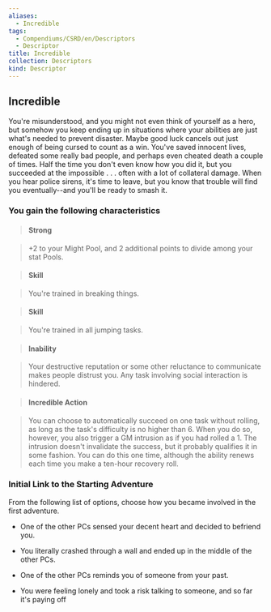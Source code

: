 ```yaml
---
aliases:
  - Incredible
tags:
  - Compendiums/CSRD/en/Descriptors
  - Descriptor
title: Incredible
collection: Descriptors
kind: Descriptor
---
```

## Incredible    
You're misunderstood, and you might not even think of yourself as a hero, but somehow you keep ending up in situations where your abilities are just what's needed to prevent disaster. Maybe good luck cancels out just enough of being cursed to count as a win. You've saved innocent lives, defeated some really bad people, and perhaps even cheated death a couple of times. Half the time you don't even know how you did it, but you succeeded at the impossible . . . often with a lot of collateral damage. When you hear police sirens, it's time to leave, but you know that trouble will find you eventually--and you'll be ready to smash it.  
### You gain the following characteristics    
> #### Strong  
> +2 to your Might Pool, and 2 additional points to divide among your stat Pools.    
  
> #### Skill  
> You're trained in breaking things.    
  
> #### Skill  
> You're trained in all jumping tasks.    
  
> #### Inability  
> Your destructive reputation or some other reluctance to communicate makes people distrust you. Any task involving social interaction is hindered.    
  
> #### Incredible Action  
> You can choose to automatically succeed on one task without rolling, as long as the task's difficulty is no higher than 6. When you do so, however, you also trigger a GM intrusion as if you had rolled a 1. The intrusion doesn't invalidate the success, but it probably qualifies it in some fashion. You can do this one time, although the ability renews each time you make a ten-hour recovery roll.    
  
### Initial Link to the Starting Adventure    
From the following list of options, choose how you became involved in the first adventure.    
- One of the other PCs sensed your decent heart and decided to befriend you.    
- You literally crashed through a wall and ended up in the middle of the other PCs.    
- One of the other PCs reminds you of someone from your past.    
- You were feeling lonely and took a risk talking to someone, and so far it's paying off  
